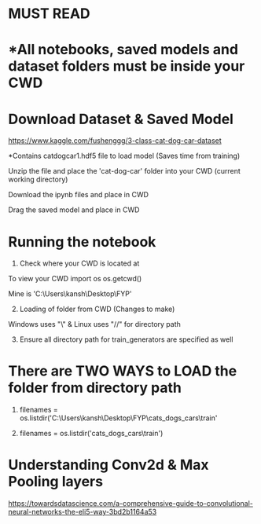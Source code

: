 # MUST READ
# *All notebooks, saved models and dataset folders must be inside your CWD
# Download Dataset & Saved Model
https://www.kaggle.com/fushenggg/3-class-cat-dog-car-dataset

*Contains catdogcar1.hdf5 file to load model (Saves time from training)

Unzip the file and place the 'cat-dog-car' folder into your CWD (current working directory)

Download the ipynb files and place in CWD

Drag the saved model and place in CWD

# Running the notebook
1. Check where your CWD is located at

To view your CWD import os os.getcwd()

Mine is 'C:\Users\kansh\Desktop\FYP'

2. Loading of folder from CWD (Changes to make)

Windows uses "\\" & Linux uses "//" for directory path

3. Ensure all directory path for train_generators are specified as well

# There are TWO WAYS to LOAD the folder from directory path

1. filenames = os.listdir('C:\Users\kansh\Desktop\FYP\cats_dogs_cars\train\'

2. filenames = os.listdir('cats_dogs_cars\train')

# Understanding Conv2d & Max Pooling layers

https://towardsdatascience.com/a-comprehensive-guide-to-convolutional-neural-networks-the-eli5-way-3bd2b1164a53
